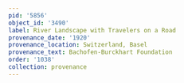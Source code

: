```yaml
---
pid: '5856'
object_id: '3490'
label: River Landscape with Travelers on a Road
provenance_date: '1920'
provenance_location: Switzerland, Basel
provenance_text: Bachofen-Burckhart Foundation
order: '1038'
collection: provenance
---
```

